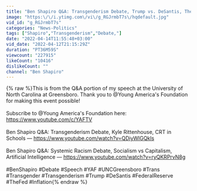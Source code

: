 ```yaml
---
title: "Ben Shapiro Q&A: Transgenderism Debate, Trump vs. DeSantis, The Federal Reserve"
image: "https:\/\/i.ytimg.com\/vi\/g_RGJrmbT7s\/hqdefault.jpg"
vid_id: "g_RGJrmbT7s"
categories: "News-Politics"
tags: ["Shapiro","Transgenderism","Debate,"]
date: "2022-04-14T11:55:48+03:00"
vid_date: "2022-04-12T21:15:29Z"
duration: "PT36M59S"
viewcount: "227915"
likeCount: "10416"
dislikeCount: ""
channel: "Ben Shapiro"
---
```

{% raw %}This is from the Q&amp;A portion of my speech at the University of North Carolina at Greensboro. Thank you to @Young America's Foundation for making this event possible!<br /><br />Subscribe to @Young America's Foundation here: <a rel="nofollow" target="blank" href="https://www.youtube.com/c/YAFTV">https://www.youtube.com/c/YAFTV</a><br /><br />Ben Shapiro Q&amp;A: Transgenderism Debate, Kyle Rittenhouse, CRT in Schools — <a rel="nofollow" target="blank" href="https://www.youtube.com/watch?v=QDiyWlGQkls">https://www.youtube.com/watch?v=QDiyWlGQkls</a><br /><br />Ben Shapiro Q&amp;A: Systemic Racism Debate, Socialism vs Capitalism, Artificial Intelligence — <a rel="nofollow" target="blank" href="https://www.youtube.com/watch?v=ryQKRPrvN8g">https://www.youtube.com/watch?v=ryQKRPrvN8g</a><br /><br />#BenShapiro #Debate #Speech #YAF #UNCGreensboro #Trans #Transgender #Transgenderism #Trump #DeSantis #FederalReserve #TheFed #Inflation{% endraw %}
